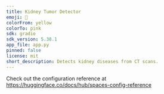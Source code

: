 ```yaml
---
title: Kidney Tumor Detector
emoji: 🏢
colorFrom: yellow
colorTo: pink
sdk: gradio
sdk_version: 5.38.1
app_file: app.py
pinned: false
license: mit
short_description: Detects kidney diseases from CT scans.
---
```


Check out the configuration reference at https://huggingface.co/docs/hub/spaces-config-reference